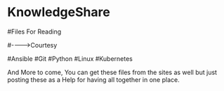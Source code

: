 # KnowledgeShare
#Files For Reading

#---->Courtesy 

#Ansible
#Git
#Python
#Linux
#Kubernetes

And More to come, You can get these files from the sites as well but just posting these as a Help for having all together in one place.
